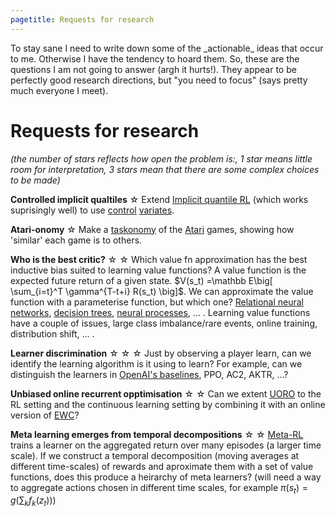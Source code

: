 ```yaml
---
pagetitle: Requests for research
---
```


<div>

<p>To stay sane I need to write down some of the _actionable_ ideas that occur to me.
Otherwise I have the tendency to hoard them.
So, these are the questions I am not going to answer (argh it hurts!).
They appear to be perfectly good research directions, but "you need to focus" (says pretty much everyone I meet).</p>

# Requests for research

_(the number of stars reflects how open the problem is:, 1 star means little room for interpretation, 3 stars mean that there are some complex choices to be made)_

__Controlled implicit qualtiles__ &#9734; Extend [Implicit quantile RL](https://arxiv.org/abs/1806.06923) (which works suprisingly well) to use [control](http://citeseerx.ist.psu.edu/viewdoc/download?doi=10.1.1.43.7441&rep=rep1&type=pdf) [variates](https://arxiv.org/abs/0802.2426).

__Atari-onomy__ &#9734; Make a [taskonomy](http://taskonomy.stanford.edu/) of the [Atari](https://gym.openai.com/envs/#atari) games, showing how 'similar' each game is to others.

__Who is the best critic?__ &#9734; &#9734; Which value fn approximation has the best inductive bias suited to learning value functions? A value function is the expected future return of a given state. $V(s_t) =\mathbb E\big[ \sum_{i=t}^T \gamma^{T-t+i} R(s_t) \big]$. We can approximate the value function with a parameterise function, but which one? [Relational neural networks](https://arxiv.org/abs/1706.01427), [decision trees](https://en.wikipedia.org/wiki/Decision_tree), [neural processes](https://arxiv.org/abs/1807.01622), ... . Learning value functions have a couple of issues, large class imbalance/rare events, online training,  distribution shift, ... .

__Learner discrimination__ &#9734; &#9734; &#9734; Just by observing a player learn, can we identify the learning algorithm is it using to learn? For example, can we distinguish the learners in [OpenAI's baselines](https://github.com/openai/baselines/), PPO, AC2, AKTR, ...?

__Unbiased online recurrent opptimisation__ &#9734; &#9734; Can we extent [UORO](https://arxiv.org/abs/1702.05043) to the RL setting and the continuous learning setting by combining it with an online version of [EWC](https://arxiv.org/abs/1612.00796)?

__Meta learning emerges from temporal decompositions__ &#9734; &#9734; [Meta-RL](https://arxiv.org/abs/1611.05763) trains a learner on the aggregated return over many episodes (a larger time scale). If we construct a temporal decomposition (moving averages at different time-scales) of rewards and aproximate them with a set of value functions, does this produce a heirarchy of meta learners? (will need a way to aggregate actions chosen in different time scales, for example $\pi(s_t) = g(\sum_k f_k(z_t))$)


<!-- ## Continuious options

https://arxiv.org/pdf/1703.00956.pdf -->

<!-- A spectrum between accurate/fast models and slow/accurate ones.
How can we bootstrap one model from others?
Reverse, local-global interactions, accuracy mask, time step, ... -->



</div>
